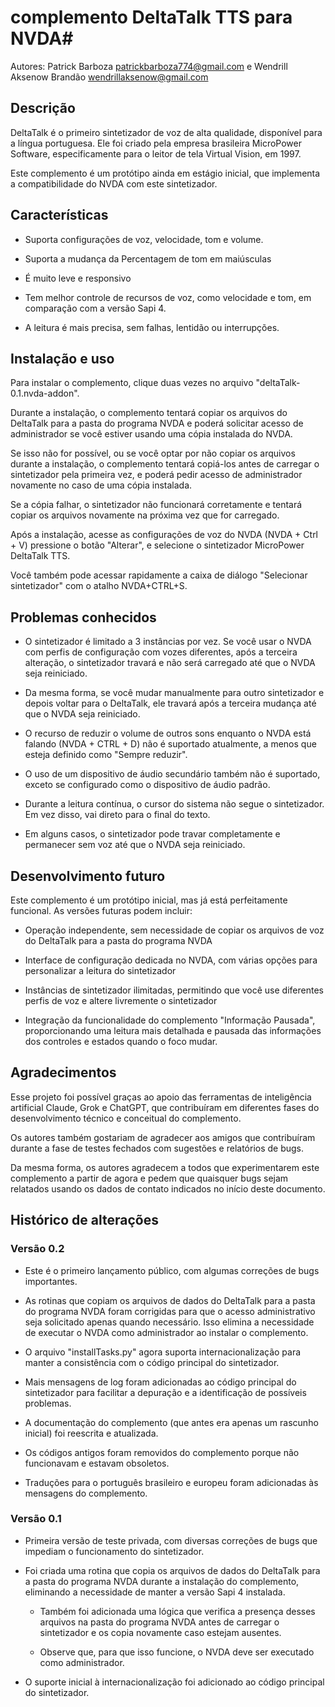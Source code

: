 # complemento DeltaTalk TTS para NVDA#

Autores: Patrick Barboza <patrickbarboza774@gmail.com> e Wendrill Aksenow Brandão <wendrillaksenow@gmail.com>

## Descrição

DeltaTalk é o primeiro sintetizador de voz de alta qualidade, disponível para a língua portuguesa. Ele foi criado pela empresa brasileira MicroPower Software, especificamente para o leitor de tela Virtual Vision, em 1997.

Este complemento é um protótipo ainda em estágio inicial, que implementa a compatibilidade do NVDA com este sintetizador.

## Características

- Suporta configurações de voz, velocidade, tom e volume.

- Suporta a mudança da Percentagem de tom em maiúsculas

- É muito leve e responsivo

- Tem melhor controle de recursos de voz, como velocidade e tom, em comparação com a versão Sapi 4.

- A leitura é mais precisa, sem falhas, lentidão ou interrupções.

## Instalação e uso

Para instalar o complemento, clique duas vezes no arquivo "deltaTalk-0.1.nvda-addon".

Durante a instalação, o complemento tentará copiar os arquivos do DeltaTalk para a pasta do programa NVDA e poderá solicitar acesso de administrador se você estiver usando uma cópia instalada do NVDA.

Se isso não for possível, ou se você optar por não copiar os arquivos durante a instalação, o complemento tentará copiá-los antes de carregar o sintetizador pela primeira vez, e poderá pedir acesso de administrador novamente no caso de uma cópia instalada.

Se a cópia falhar, o sintetizador não funcionará corretamente e tentará copiar os arquivos novamente na próxima vez que for carregado.

Após a instalação, acesse as configurações de voz do NVDA (NVDA + Ctrl + V) pressione o botão "Alterar", e selecione o sintetizador MicroPower DeltaTalk TTS.

Você também pode acessar rapidamente a caixa de diálogo "Selecionar sintetizador" com o atalho NVDA+CTRL+S.

## Problemas conhecidos

- O sintetizador é limitado a 3 instâncias por vez. Se você usar o NVDA com perfis de configuração com vozes diferentes, após a terceira alteração, o sintetizador travará e não será carregado até que o NVDA seja reiniciado.

- Da mesma forma, se você mudar manualmente para outro sintetizador e depois voltar para o DeltaTalk, ele travará após a terceira mudança até que o NVDA seja reiniciado.

- O recurso de reduzir o volume de outros sons enquanto o NVDA está falando (NVDA + CTRL + D) não é suportado atualmente, a menos que esteja definido como "Sempre reduzir".

- O uso de um dispositivo de áudio secundário também não é suportado, exceto se configurado como o dispositivo de áudio padrão.

- Durante a leitura contínua, o cursor do sistema não segue o sintetizador. Em vez disso, vai direto para o final do texto.

- Em alguns casos, o sintetizador pode travar completamente e permanecer sem voz até que o NVDA seja reiniciado.

## Desenvolvimento futuro

Este complemento é um protótipo inicial, mas já está perfeitamente funcional. As versões futuras podem incluir:

- Operação independente, sem necessidade de copiar os arquivos de voz do DeltaTalk para a pasta do programa NVDA

- Interface de configuração dedicada no NVDA, com várias opções para personalizar a leitura do sintetizador

- Instâncias de sintetizador ilimitadas, permitindo que você use diferentes perfis de voz e altere livremente o sintetizador

- Integração da funcionalidade do complemento "Informação Pausada", proporcionando uma leitura mais detalhada e pausada das informações dos controles e estados quando o foco mudar.

## Agradecimentos

Esse projeto foi possível graças ao apoio das ferramentas de inteligência artificial Claude, Grok e ChatGPT, que contribuíram em diferentes fases do desenvolvimento técnico e conceitual do complemento.

Os autores também gostariam de agradecer aos amigos que contribuíram durante a fase de testes fechados com sugestões e relatórios de bugs.

Da mesma forma, os autores agradecem a todos que experimentarem este complemento a partir de agora e pedem que quaisquer bugs sejam relatados usando os dados de contato indicados no início deste documento.

## Histórico de alterações

### Versão 0.2

- Este é o primeiro lançamento público, com algumas correções de bugs importantes.

- As rotinas que copiam os arquivos de dados do DeltaTalk para a pasta do programa NVDA foram corrigidas para que o acesso administrativo seja solicitado apenas quando necessário. Isso elimina a necessidade de executar o NVDA como administrador ao instalar o complemento.

- O arquivo "installTasks.py" agora suporta internacionalização para manter a consistência com o código principal do sintetizador.

- Mais mensagens de log foram adicionadas ao código principal do sintetizador para facilitar a depuração e a identificação de possíveis problemas.

- A documentação do complemento (que antes era apenas um rascunho inicial) foi reescrita e atualizada.

- Os códigos antigos foram removidos do complemento porque não funcionavam e estavam obsoletos.

- Traduções para o português brasileiro e europeu foram adicionadas às mensagens do complemento.

### Versão 0.1

- Primeira versão de teste privada, com diversas correções de bugs que impediam o funcionamento do sintetizador.

- Foi criada uma rotina que copia os arquivos de dados do DeltaTalk para a pasta do programa NVDA durante a instalação do complemento, eliminando a necessidade de manter a versão Sapi 4 instalada.

    - Também foi adicionada uma lógica que verifica a presença desses arquivos na pasta do programa NVDA antes de carregar o sintetizador e os copia novamente caso estejam ausentes.

    - Observe que, para que isso funcione, o NVDA deve ser executado como administrador.

- O suporte inicial à internacionalização foi adicionado ao código principal do sintetizador.